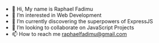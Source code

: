 - 👋 Hi, My name is Raphael Fadimu
- 👀 I’m interested in Web Development
- 🌱 I’m currently discovering the superpowers of ExpressJS
- 💞️ I’m looking to collaborate on JavaScript Projects
- 📫 How to reach me raphaelfadimu@gmail.com

<!---
Drifty-Cyber/Drifty-Cyber is a ✨ special ✨ repository because its `README.md` (this file) appears on your GitHub profile.
You can click the Preview link to take a look at your changes.
--->
